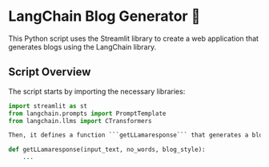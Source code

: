 # LangChain Blog Generator 🤖

This Python script uses the Streamlit library to create a web application that generates blogs using the LangChain library.

## Script Overview

The script starts by importing the necessary libraries:

```python
import streamlit as st
from langchain.prompts import PromptTemplate
from langchain.llms import CTransformers

Then, it defines a function ```getLLamaresponse``` that generates a blog given an input text, the number of words, and the blog style:

def getLLamaresponse(input_text, no_words, blog_style):
    ...

